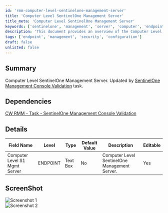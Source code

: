 ```yaml
---
id: 'rmm-computer-level-sentinelone-management-server'
title: 'Computer Level SentinelOne Management Server'
title_meta: 'Computer Level SentinelOne Management Server'
keywords: ['sentinelone', 'management', 'server', 'computer', 'endpoint']
description: 'This document provides an overview of the Computer Level SentinelOne Management Server, detailing its dependencies, editable fields, and includes screenshots for better understanding. It is updated by the SentinelOne Management Console Validation task, ensuring accuracy and relevance.'
tags: ['endpoint', 'management', 'security', 'configuration']
draft: false
unlisted: false
---
```

## Summary

Computer Level SentinelOne Management Server. Updated by [SentinelOne Management Console Validation](https://proval.itglue.com/DOC-5078775-17312729) task.

## Dependencies

[CW RMM - Task - SentinelOne Management Console Validation](https://proval.itglue.com/DOC-5078775-17312729)

## Details

| Field Name                       | Level    | Type      | Default Value | Description                                 | Editable |
|----------------------------------|----------|-----------|---------------|---------------------------------------------|----------|
| Computer Level S1 Mgmt Server    | ENDPOINT | Text Box  | No            | Computer Level SentinelOne Management Server. | Yes      |

## ScreenShot

![Screenshot 1](..\..\..\static\img\Endpoint---Computer-Level-S1-Mgmt-Server\image_1.png)  
![Screenshot 2](..\..\..\static\img\Endpoint---Computer-Level-S1-Mgmt-Server\image_2.png)


